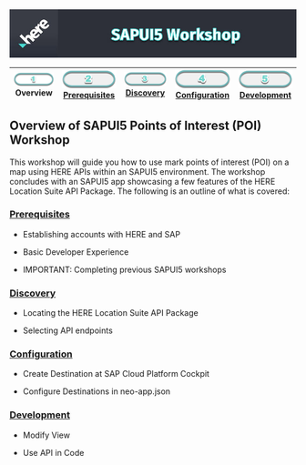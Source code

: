 <img src="./workshop_sapui5.jpg" width="890" />

| ![Overview](../../images/01.png)<br>Overview | [![Prerequisites](../../images/02_off.png)<br>Prerequisites](./02.md) | [![Discovery](../../images/03_off.png)<br>Discovery](./03.md) | [![Configuration](../../images/04_off.png)<br>Configuration](./04.md) | [![Development](../../images/05_off.png)<br>Development](./05.md)
| :---: | :---: | :---: | :---: | :---: |

## Overview of SAPUI5 Points of Interest (POI) Workshop

This workshop will guide you how to use mark points of interest (POI) on a map using HERE APIs within an SAPUI5 environment. The workshop concludes with an SAPUI5 app showcasing a few features of the HERE Location Suite API Package. The following is an outline of what is covered:

### [Prerequisites](./02.md)

* Establishing accounts with HERE and SAP 

* Basic Developer Experience

* IMPORTANT: Completing previous SAPUI5 workshops

### [Discovery](./03.md)

* Locating the HERE Location Suite API Package

* Selecting API endpoints

### [Configuration](./04.md)

* Create Destination at SAP Cloud Platform Cockpit

* Configure Destinations in neo-app.json

### [Development](./05.md)

* Modify View 

* Use API in Code
